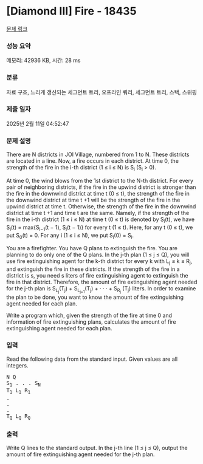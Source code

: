# [Diamond III] Fire - 18435 

[문제 링크](https://www.acmicpc.net/problem/18435) 

### 성능 요약

메모리: 42936 KB, 시간: 28 ms

### 분류

자료 구조, 느리게 갱신되는 세그먼트 트리, 오프라인 쿼리, 세그먼트 트리, 스택, 스위핑

### 제출 일자

2025년 2월 11일 04:52:47

### 문제 설명

<p>There are N districts in JOI Village, numbered from 1 to N. These districts are located in a line. Now, a fire occurs in each district. At time 0, the strength of the fire in the i-th district (1 ≤ i ≤ N) is S<sub>i</sub> (S<sub>i</sub> > 0).</p>

<p>At time 0, the wind blows from the 1st district to the N-th district. For every pair of neighboring districts, if the fire in the upwind district is stronger than the fire in the downwind district at time t (0 ≤ t), the strength of the fire in the downwind district at time t +1 will be the strength of the fire in the upwind district at time t. Otherwise, the strength of the fire in the downwind district at time t +1 and time t are the same. Namely, if the strength of the fire in the i-th district (1 ≤ i ≤ N) at time t (0 ≤ t) is denoted by S<sub>i</sub>(t), we have S<sub>i</sub>(t) = max{S<sub>i−1</sub>(t − 1), S<sub>i</sub>(t − 1)} for every t (1 ≤ t). Here, for any t (0 ≤ t), we put S<sub>0</sub>(t) = 0. For any i (1 ≤ i ≤ N), we put S<sub>i</sub>(0) = S<sub>i</sub>.</p>

<p>You are a firefighter. You have Q plans to extinguish the fire. You are planning to do only one of the Q plans. In the j-th plan (1 ≤ j ≤ Q), you will use fire extinguishing agent for the k-th district for every k with L<sub>j</sub> ≤ k ≤ R<sub>j</sub>, and extinguish the fire in these districts. If the strength of the fire in a district is s, you need s liters of fire extinguishing agent to extinguish the fire in that district. Therefore, the amount of fire extinguishing agent needed for the j-th plan is S<sub>L<sub>j</sub></sub>(T<sub>j</sub>) + S<sub>L<sub>j+1</sub></sub>(T<sub>j</sub>) + · · · + S<sub>R<sub>j</sub></sub> (T<sub>j</sub>) liters. In order to examine the plan to be done, you want to know the amount of fire extinguishing agent needed for each plan.</p>

<p>Write a program which, given the strength of the fire at time 0 and information of fire extinguishing plans, calculates the amount of fire extinguishing agent needed for each plan.</p>

### 입력 

 <p>Read the following data from the standard input. Given values are all integers.</p>

<pre>N Q
S<sub>1</sub> . . . S<sub>N</sub>
T<sub>1</sub> L<sub>1</sub> R<sub>1</sub>
.
.
.
T<sub>Q</sub> L<sub>Q</sub> R<sub>Q</sub></pre>

### 출력 

 <p>Write Q lines to the standard output. In the j-th line (1 ≤ j ≤ Q), output the amount of fire extinguishing agent needed for the j-th plan.</p>

